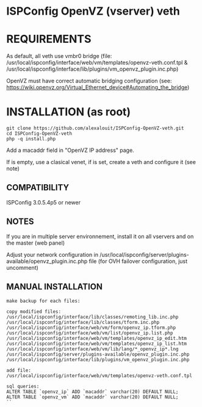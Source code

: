 ISPConfig OpenVZ (vserver) veth
=========================


# REQUIREMENTS

As default, all veth use vmbr0 bridge (file: /usr/local/ispconfig/interface/web/vm/templates/openvz-veth.conf.tpl & /usr/local/ispconfig/interface/lib/plugins/vm_openvz_plugin.inc.php)

OpenVZ must have correct automatic bridging configuration (see: https://wiki.openvz.org/Virtual_Ethernet_device#Automating_the_bridge)


# INSTALLATION (as root)

```
git clone https://github.com/alexalouit/ISPConfig-OpenVZ-veth.git
cd ISPConfig-OpenVZ-veth
php -q install.php
```

Add a macaddr field in "OpenVZ IP address" page.

If is empty, use a clasical venet, if is set, create a veth and configure it (see note)


## COMPATIBILITY

ISPConfig 3.0.5.4p5 or newer


## NOTES


If you are in multiple server environnement, install it on all vservers and on the master (web panel)

Adjust your network configuration in /usr/local/ispconfig/server/plugins-available/openvz_plugin.inc.php file (for OVH failover configuration, just uncomment)


## MANUAL INSTALLATION

```
make backup for each files:

copy modified files:
/usr/local/ispconfig/interface/lib/classes/remoting_lib.inc.php
/usr/local/ispconfig/interface/lib/classes/tform.inc.php
/usr/local/ispconfig/interface/web/vm/form/openvz_ip.tform.php
/usr/local/ispconfig/interface/web/vm/list/openvz_ip.list.php
/usr/local/ispconfig/interface/web/vm/templates/openvz_ip_edit.htm
/usr/local/ispconfig/interface/web/vm/templates/openvz_ip_list.htm
/usr/local/ispconfig/interface/web/vm/lib/lang/*_openvz_ip*.lng
/usr/local/ispconfig/server/plugins-available/openvz_plugin.inc.php
/usr/local/ispconfig/interface/lib/plugins/vm_openvz_plugin.inc.php

add file:
/usr/local/ispconfig/interface/web/vm/templates/openvz-veth.conf.tpl

sql queries:
ALTER TABLE `openvz_ip` ADD `macaddr` varchar(20) DEFAULT NULL;
ALTER TABLE `openvz_vm` ADD `macaddr` varchar(20) DEFAULT NULL;
``